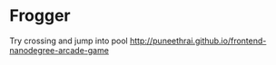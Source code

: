 Frogger
===============================

Try crossing and jump into pool
 http://puneethrai.github.io/frontend-nanodegree-arcade-game
